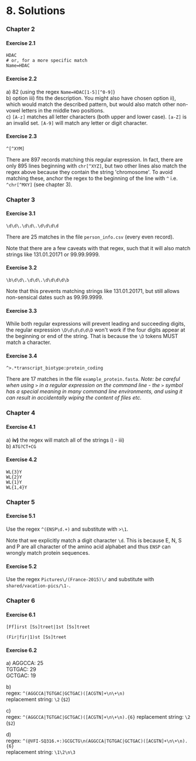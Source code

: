 # 8. Solutions


### Chapter 2

#### Exercise 2.1

```
HDAC
# or, for a more specific match
Name=HDAC
```

#### Exercise 2.2

a) 82 (using the regex `Name=HDAC[1-5][^0-9]`)  
b) option iii) fits the description. You might also have chosen option ii), which would match the described pattern, but would also match other non-vowel letters in the middle two positions.  
c) `[A-z]` matches all letter characters (both upper and lower case). `[a-Z]` is an invalid set. `[A-9]` will match any letter or digit character.

#### Exercise 2.3

```
^[^XYM]
```
There are 897 records matching this regular expression. In fact, there are only 895 lines beginning with `chr[^XYZ]`, but two other lines also match the regex above because they contain the string 'chromosome'. To avoid matching these, anchor the regex to the beginning of the line with `^` i.e. `^chr[^MXY]` (see chapter 3).

### Chapter 3

#### Exercise 3.1

```
\d\d\.\d\d\.\d\d\d\d
```

There are 25 matches in the file `person_info.csv` (every even record).

Note that there are a few caveats with that regex, such that it will also match strings like 131.01.20171 or 99.99.9999.

#### Exercise 3.2

```
\b\d\d\.\d\d\.\d\d\d\d\b
```

Note that this prevents matching strings like 131.01.20171, but still allows non-sensical dates such as 99.99.9999.

#### Exercise 3.3

While both regular expressions will prevent leading and succeeding digits, the regular expression `\D\d\d\d\d\D` won't
work if the four digits appear at the beginning or end of the string. That is because the `\D` tokens MUST
match a character.

#### Exercise 3.4

```
^>.*transcript_biotype:protein_coding
```

There are 17 matches in the file `example_protein.fasta`. _Note: be careful when using `>` in a regular expression on the command line - the `>` symbol has a special meaning in many command line environments, and using it can result in accidentally wiping the content of files etc._

### Chapter 4

#### Exercise 4.1
a) __iv)__ the regex will match all of the strings i) - iii)  
b) `ATG?CT+CG`

#### Exercise 4.2

```
WL{3}Y
WL{2}Y
WL{1}Y
WL{1,4}Y
```

### Chapter 5

#### Exercise 5.1

Use the regex `^(ENSP\d.+)` and substitute with `>\1`.

Note that we explicitly match a digit character `\d`. This is because E, N, S and P are all character of the amino acid alphabet and thus `ENSP` can wrongly match protein sequences.

#### Exercise 5.2

Use the regex `Pictures\/(France-2015)\/` and substitute with `shared/vacation-pics/\1-`.

### Chapter 6

#### Exercise 6.1

`[Ff]irst [Ss]treet|1st [Ss]treet`

`(Fir|fir|1)st [Ss]treet`

#### Exercise 6.2

a) 
AGGCCA: 25  
TGTGAC: 29  
GCTGAC: 19

b)  
regex: `^(AGGCCA|TGTGAC|GCTGAC)([ACGTN]+\n\+\n)`  
replacement string: `\2` (`$2`)

c)  
regex: `^(AGGCCA|TGTGAC|GCTGAC)([ACGTN]+\n\+\n).{6}`
replacement string: `\2` (`$2`)

d)  
regex: `^(@VFI-SQ316.+:)GCGCTG\n(AGGCCA|TGTGAC|GCTGAC)([ACGTN]+\n\+\n).{6}`  
replacement string: `\1\2\n\3`
